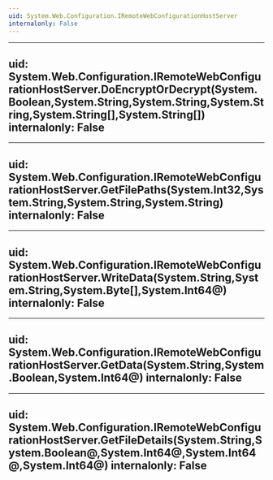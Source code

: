 ```yaml
---
uid: System.Web.Configuration.IRemoteWebConfigurationHostServer
internalonly: False
---
```


---
uid: System.Web.Configuration.IRemoteWebConfigurationHostServer.DoEncryptOrDecrypt(System.Boolean,System.String,System.String,System.String,System.String[],System.String[])
internalonly: False
---

---
uid: System.Web.Configuration.IRemoteWebConfigurationHostServer.GetFilePaths(System.Int32,System.String,System.String,System.String)
internalonly: False
---

---
uid: System.Web.Configuration.IRemoteWebConfigurationHostServer.WriteData(System.String,System.String,System.Byte[],System.Int64@)
internalonly: False
---

---
uid: System.Web.Configuration.IRemoteWebConfigurationHostServer.GetData(System.String,System.Boolean,System.Int64@)
internalonly: False
---

---
uid: System.Web.Configuration.IRemoteWebConfigurationHostServer.GetFileDetails(System.String,System.Boolean@,System.Int64@,System.Int64@,System.Int64@)
internalonly: False
---
